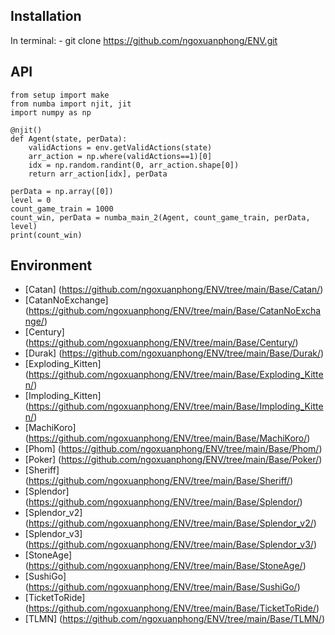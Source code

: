 ## Installation

In terminal: 
    - git clone https://github.com/ngoxuanphong/ENV.git

## API

```
from setup import make
from numba import njit, jit
import numpy as np

@njit()
def Agent(state, perData):
    validActions = env.getValidActions(state)
    arr_action = np.where(validActions==1)[0]
    idx = np.random.randint(0, arr_action.shape[0])
    return arr_action[idx], perData

perData = np.array([0])
level = 0
count_game_train = 1000
count_win, perData = numba_main_2(Agent, count_game_train, perData, level)
print(count_win)
```

## Environment
* [Catan] (https://github.com/ngoxuanphong/ENV/tree/main/Base/Catan/)
* [CatanNoExchange] (https://github.com/ngoxuanphong/ENV/tree/main/Base/CatanNoExchange/)
* [Century] (https://github.com/ngoxuanphong/ENV/tree/main/Base/Century/)
* [Durak] (https://github.com/ngoxuanphong/ENV/tree/main/Base/Durak/)
* [Exploding_Kitten] (https://github.com/ngoxuanphong/ENV/tree/main/Base/Exploding_Kitten/)
* [Imploding_Kitten] (https://github.com/ngoxuanphong/ENV/tree/main/Base/Imploding_Kitten/)
* [MachiKoro] (https://github.com/ngoxuanphong/ENV/tree/main/Base/MachiKoro/)
* [Phom] (https://github.com/ngoxuanphong/ENV/tree/main/Base/Phom/)
* [Poker] (https://github.com/ngoxuanphong/ENV/tree/main/Base/Poker/)
* [Sheriff] (https://github.com/ngoxuanphong/ENV/tree/main/Base/Sheriff/)
* [Splendor] (https://github.com/ngoxuanphong/ENV/tree/main/Base/Splendor/)
* [Splendor_v2] (https://github.com/ngoxuanphong/ENV/tree/main/Base/Splendor_v2/)
* [Splendor_v3] (https://github.com/ngoxuanphong/ENV/tree/main/Base/Splendor_v3/)
* [StoneAge] (https://github.com/ngoxuanphong/ENV/tree/main/Base/StoneAge/)
* [SushiGo] (https://github.com/ngoxuanphong/ENV/tree/main/Base/SushiGo/)
* [TicketToRide] (https://github.com/ngoxuanphong/ENV/tree/main/Base/TicketToRide/)
* [TLMN] (https://github.com/ngoxuanphong/ENV/tree/main/Base/TLMN/)
